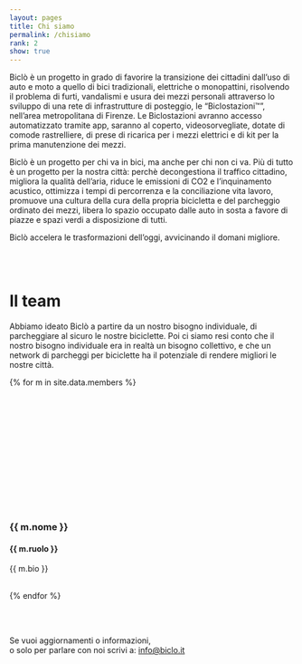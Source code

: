 ```yaml
---
layout: pages
title: Chi siamo
permalink: /chisiamo
rank: 2
show: true
---
```


Biclò è un progetto in grado di favorire la transizione dei cittadini dall’uso di auto e moto a
quello di bici tradizionali, elettriche o monopattini, risolvendo il problema di furti, vandalismi e usura dei mezzi personali attraverso lo sviluppo di una rete di infrastrutture di posteggio, le “Biclostazioni™”, nell’area metropolitana di Firenze.
Le Biclostazioni avranno accesso automatizzato tramite app, saranno al coperto, videosorvegliate, dotate di comode rastrelliere, di prese di ricarica per i mezzi elettrici e di kit per la prima manutenzione dei mezzi.

Biclò è un progetto per chi va in bici, ma anche per chi non ci va. Più di tutto è un progetto per la nostra città: perchè decongestiona il traffico cittadino, migliora la qualità dell’aria, riduce le emissioni di CO2 e l’inquinamento acustico, ottimizza i tempi di percorrenza e la conciliazione vita lavoro, promuove una cultura della cura della propria bicicletta e del parcheggio ordinato dei mezzi, libera lo spazio occupato dalle auto in sosta a favore di piazze e spazi verdi a disposizione di tutti.

Biclò accelera le trasformazioni dell’oggi, avvicinando il domani migliore.


<br><br>

<h1 class="text-center"> Il team </h1>
Abbiamo ideato Biclò a partire da un nostro bisogno individuale, di parcheggiare al sicuro le nostre biciclette.
Poi ci siamo resi conto che il nostro bisogno individuale era in realtà un bisogno collettivo, e che un network di parcheggi per biciclette ha il potenziale di rendere migliori le nostre città.

<br>



{% for m in site.data.members %}
<div class="d-flex flex-column align-items-center">
    <div class="rounded-circle" style="width: 200px; height: 200px; background-image: url('{{m.foto}}'); background-size: cover;"></div> 
    <h3> {{ m.nome }} </h3>
    <h4> {{ m.ruolo }} </h4>
</div>
<p class="fw-lighter"> {{ m.bio }} </p>
<br>
{% endfor %}



<br><br>
<p class="text-center"> Se vuoi aggiornamenti o informazioni,<br>o solo per parlare con noi scrivi a:
<a class="text-light" href="mailto: info@biclo.it"> info@biclo.it</a> </p>


